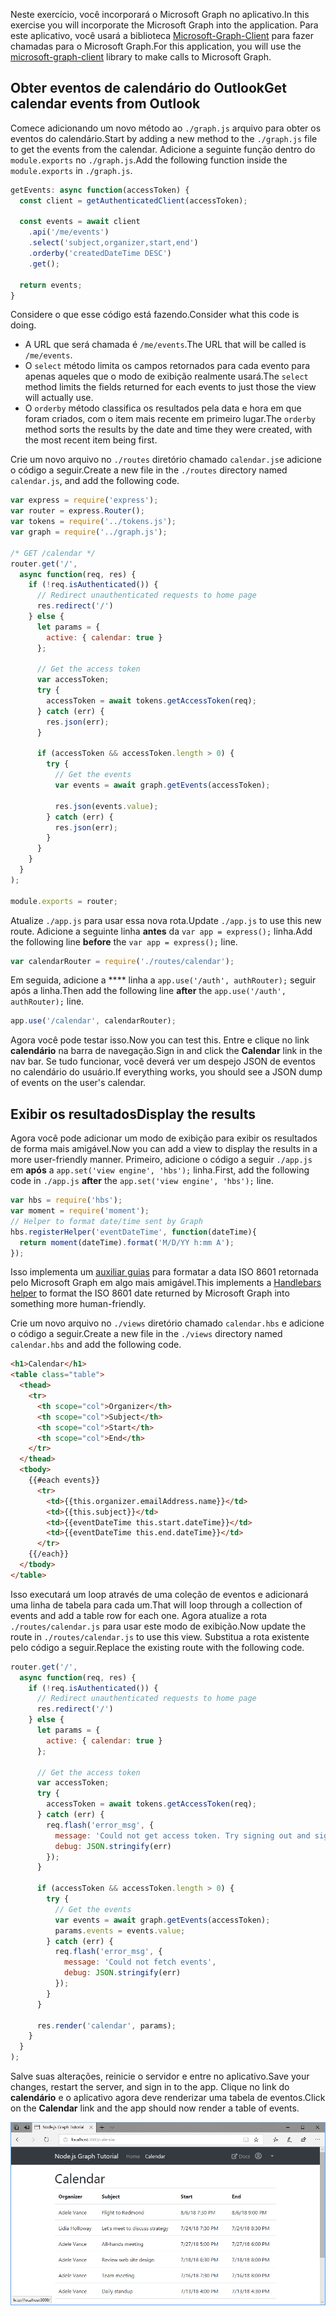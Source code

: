 <!-- markdownlint-disable MD002 MD041 -->

<span data-ttu-id="0ae5f-101">Neste exercício, você incorporará o Microsoft Graph no aplicativo.</span><span class="sxs-lookup"><span data-stu-id="0ae5f-101">In this exercise you will incorporate the Microsoft Graph into the application.</span></span> <span data-ttu-id="0ae5f-102">Para este aplicativo, você usará a biblioteca [Microsoft-Graph-Client](https://github.com/microsoftgraph/msgraph-sdk-javascript) para fazer chamadas para o Microsoft Graph.</span><span class="sxs-lookup"><span data-stu-id="0ae5f-102">For this application, you will use the [microsoft-graph-client](https://github.com/microsoftgraph/msgraph-sdk-javascript) library to make calls to Microsoft Graph.</span></span>

## <a name="get-calendar-events-from-outlook"></a><span data-ttu-id="0ae5f-103">Obter eventos de calendário do Outlook</span><span class="sxs-lookup"><span data-stu-id="0ae5f-103">Get calendar events from Outlook</span></span>

<span data-ttu-id="0ae5f-104">Comece adicionando um novo método ao `./graph.js` arquivo para obter os eventos do calendário.</span><span class="sxs-lookup"><span data-stu-id="0ae5f-104">Start by adding a new method to the `./graph.js` file to get the events from the calendar.</span></span> <span data-ttu-id="0ae5f-105">Adicione a seguinte função dentro do `module.exports` no `./graph.js`.</span><span class="sxs-lookup"><span data-stu-id="0ae5f-105">Add the following function inside the `module.exports` in `./graph.js`.</span></span>

```js
getEvents: async function(accessToken) {
  const client = getAuthenticatedClient(accessToken);

  const events = await client
    .api('/me/events')
    .select('subject,organizer,start,end')
    .orderby('createdDateTime DESC')
    .get();

  return events;
}
```

<span data-ttu-id="0ae5f-106">Considere o que esse código está fazendo.</span><span class="sxs-lookup"><span data-stu-id="0ae5f-106">Consider what this code is doing.</span></span>

- <span data-ttu-id="0ae5f-107">A URL que será chamada é `/me/events`.</span><span class="sxs-lookup"><span data-stu-id="0ae5f-107">The URL that will be called is `/me/events`.</span></span>
- <span data-ttu-id="0ae5f-108">O `select` método limita os campos retornados para cada evento para apenas aqueles que o modo de exibição realmente usará.</span><span class="sxs-lookup"><span data-stu-id="0ae5f-108">The `select` method limits the fields returned for each events to just those the view will actually use.</span></span>
- <span data-ttu-id="0ae5f-109">O `orderby` método classifica os resultados pela data e hora em que foram criados, com o item mais recente em primeiro lugar.</span><span class="sxs-lookup"><span data-stu-id="0ae5f-109">The `orderby` method sorts the results by the date and time they were created, with the most recent item being first.</span></span>

<span data-ttu-id="0ae5f-110">Crie um novo arquivo no `./routes` diretório chamado `calendar.js`e adicione o código a seguir.</span><span class="sxs-lookup"><span data-stu-id="0ae5f-110">Create a new file in the `./routes` directory named `calendar.js`, and add the following code.</span></span>

```js
var express = require('express');
var router = express.Router();
var tokens = require('../tokens.js');
var graph = require('../graph.js');

/* GET /calendar */
router.get('/',
  async function(req, res) {
    if (!req.isAuthenticated()) {
      // Redirect unauthenticated requests to home page
      res.redirect('/')
    } else {
      let params = {
        active: { calendar: true }
      };

      // Get the access token
      var accessToken;
      try {
        accessToken = await tokens.getAccessToken(req);
      } catch (err) {
        res.json(err);
      }

      if (accessToken && accessToken.length > 0) {
        try {
          // Get the events
          var events = await graph.getEvents(accessToken);

          res.json(events.value);
        } catch (err) {
          res.json(err);
        }
      }
    }
  }
);

module.exports = router;
```

<span data-ttu-id="0ae5f-111">Atualize `./app.js` para usar essa nova rota.</span><span class="sxs-lookup"><span data-stu-id="0ae5f-111">Update `./app.js` to use this new route.</span></span> <span data-ttu-id="0ae5f-112">Adicione a seguinte linha **antes** da `var app = express();` linha.</span><span class="sxs-lookup"><span data-stu-id="0ae5f-112">Add the following line **before** the `var app = express();` line.</span></span>

```js
var calendarRouter = require('./routes/calendar');
```

<span data-ttu-id="0ae5f-113">Em seguida, adicione a \*\*\*\* linha a `app.use('/auth', authRouter);` seguir após a linha.</span><span class="sxs-lookup"><span data-stu-id="0ae5f-113">Then add the following line **after** the `app.use('/auth', authRouter);` line.</span></span>

```js
app.use('/calendar', calendarRouter);
```

<span data-ttu-id="0ae5f-114">Agora você pode testar isso.</span><span class="sxs-lookup"><span data-stu-id="0ae5f-114">Now you can test this.</span></span> <span data-ttu-id="0ae5f-115">Entre e clique no link **calendário** na barra de navegação.</span><span class="sxs-lookup"><span data-stu-id="0ae5f-115">Sign in and click the **Calendar** link in the nav bar.</span></span> <span data-ttu-id="0ae5f-116">Se tudo funcionar, você deverá ver um despejo JSON de eventos no calendário do usuário.</span><span class="sxs-lookup"><span data-stu-id="0ae5f-116">If everything works, you should see a JSON dump of events on the user's calendar.</span></span>

## <a name="display-the-results"></a><span data-ttu-id="0ae5f-117">Exibir os resultados</span><span class="sxs-lookup"><span data-stu-id="0ae5f-117">Display the results</span></span>

<span data-ttu-id="0ae5f-118">Agora você pode adicionar um modo de exibição para exibir os resultados de forma mais amigável.</span><span class="sxs-lookup"><span data-stu-id="0ae5f-118">Now you can add a view to display the results in a more user-friendly manner.</span></span> <span data-ttu-id="0ae5f-119">Primeiro, adicione o código a seguir `./app.js` em **após** a `app.set('view engine', 'hbs');` linha.</span><span class="sxs-lookup"><span data-stu-id="0ae5f-119">First, add the following code in `./app.js` **after** the `app.set('view engine', 'hbs');` line.</span></span>

```js
var hbs = require('hbs');
var moment = require('moment');
// Helper to format date/time sent by Graph
hbs.registerHelper('eventDateTime', function(dateTime){
  return moment(dateTime).format('M/D/YY h:mm A');
});
```

<span data-ttu-id="0ae5f-120">Isso implementa um [auxiliar guias](http://handlebarsjs.com/#helpers) para formatar a data ISO 8601 retornada pelo Microsoft Graph em algo mais amigável.</span><span class="sxs-lookup"><span data-stu-id="0ae5f-120">This implements a [Handlebars helper](http://handlebarsjs.com/#helpers) to format the ISO 8601 date returned by Microsoft Graph into something more human-friendly.</span></span>

<span data-ttu-id="0ae5f-121">Crie um novo arquivo no `./views` diretório chamado `calendar.hbs` e adicione o código a seguir.</span><span class="sxs-lookup"><span data-stu-id="0ae5f-121">Create a new file in the `./views` directory named `calendar.hbs` and add the following code.</span></span>

```html
<h1>Calendar</h1>
<table class="table">
  <thead>
    <tr>
      <th scope="col">Organizer</th>
      <th scope="col">Subject</th>
      <th scope="col">Start</th>
      <th scope="col">End</th>
    </tr>
  </thead>
  <tbody>
    {{#each events}}
      <tr>
        <td>{{this.organizer.emailAddress.name}}</td>
        <td>{{this.subject}}</td>
        <td>{{eventDateTime this.start.dateTime}}</td>
        <td>{{eventDateTime this.end.dateTime}}</td>
      </tr>
    {{/each}}
  </tbody>
</table>
```

<span data-ttu-id="0ae5f-122">Isso executará um loop através de uma coleção de eventos e adicionará uma linha de tabela para cada um.</span><span class="sxs-lookup"><span data-stu-id="0ae5f-122">That will loop through a collection of events and add a table row for each one.</span></span> <span data-ttu-id="0ae5f-123">Agora atualize a rota `./routes/calendar.js` para usar este modo de exibição.</span><span class="sxs-lookup"><span data-stu-id="0ae5f-123">Now update the route in `./routes/calendar.js` to use this view.</span></span> <span data-ttu-id="0ae5f-124">Substitua a rota existente pelo código a seguir.</span><span class="sxs-lookup"><span data-stu-id="0ae5f-124">Replace the existing route with the following code.</span></span>

```js
router.get('/',
  async function(req, res) {
    if (!req.isAuthenticated()) {
      // Redirect unauthenticated requests to home page
      res.redirect('/')
    } else {
      let params = {
        active: { calendar: true }
      };

      // Get the access token
      var accessToken;
      try {
        accessToken = await tokens.getAccessToken(req);
      } catch (err) {
        req.flash('error_msg', {
          message: 'Could not get access token. Try signing out and signing in again.',
          debug: JSON.stringify(err)
        });
      }

      if (accessToken && accessToken.length > 0) {
        try {
          // Get the events
          var events = await graph.getEvents(accessToken);
          params.events = events.value;
        } catch (err) {
          req.flash('error_msg', {
            message: 'Could not fetch events',
            debug: JSON.stringify(err)
          });
        }
      }

      res.render('calendar', params);
    }
  }
);
```

<span data-ttu-id="0ae5f-125">Salve suas alterações, reinicie o servidor e entre no aplicativo.</span><span class="sxs-lookup"><span data-stu-id="0ae5f-125">Save your changes, restart the server, and sign in to the app.</span></span> <span data-ttu-id="0ae5f-126">Clique no link do **calendário** e o aplicativo agora deve renderizar uma tabela de eventos.</span><span class="sxs-lookup"><span data-stu-id="0ae5f-126">Click on the **Calendar** link and the app should now render a table of events.</span></span>

![Uma captura de tela da tabela de eventos](./images/add-msgraph-01.png)
